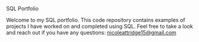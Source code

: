SQL Portfolio

Welcome to my SQL portfolio. This code repository contains examples of projects I have worked on and completed using SQL. Feel free to take a look and reach out if you have any questions: nicoleattridge15@gmail.com
